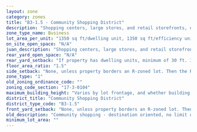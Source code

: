 ```yaml
---
layout: zone
category: zones
title: "B3-1.5 - Community Shopping District"
description: "Shopping centers, large stores, and retail storefronts, often along major streets. Allows more types of businesses than B1 and B2 districts. Apartments permitted above the ground floor."
zone_type_name: Business
lot_area_per_unit: "1350 sq ft/dwelling unit, 1350 sq ft/efficiency unit, no SRO units allowed"
on_site_open_space: "N/A"
juan_description: "Shopping centers, large stores, and retail storefronts, often along major streets. Allows more types of businesses than B1 and B2 districts. Apartments permitted above the ground floor."
rear_yard_open_space: "N/A"
rear_yard_setback: "If property has dwelling units, minimum of 30 ft. If its rear property line borders the side property line of an R-zoned lot, the rear setback must equal the side setback of the R-zoned lot. If rear line borders the R lot&#39;s rear line, setback must be at least 16 ft."
floor_area_ratio: "1.5"
side_setback: "None, unless property borders an R-zoned lot. Then the R lot&#39;s front setback applies."
zone_type: "1"
old_zoning_ordinance_code: ""
zoning_code_section: "17-3-0104"
maximum_building_height: "Varies by lot frontage, and whether building has ground-floor commercial space. (See 17-3-0408)"
district_title: "Community Shopping District"
district_type_code: "B3-1.5"
front_yard_setback: "None, unless property borders an R-zoned lot. Then the front setback must be at least 50% of the R lot&#39;s front setback. (See 17-3-0404.)"
old_description: "Community shopping - destination oriented, no limit on size of commercial establishment. Allows dwelling units above ground floor."
minimum_lot_area: ""
---
```

